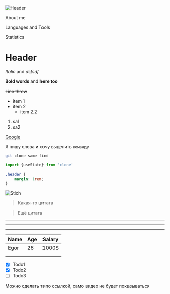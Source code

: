 
![Header](https://github.com/MedvichEgor/MEDVICHEGOR/blob/main/assets/Futuristic%20-%20896.gif)

About me

Languages and Tools

Statistics















<!-- Заголовки -->
# Header



<!-- Выделения -->
_Italic_ and *dsfsdf*

__Bold words__ and **here too**

~~Line throw~~

<!-- Списки -->
* item 1
* item 2
  * item 2.2

1. sa1
2. sa2

<!--Ссылки-->
[Google](https://www.google.com)

<!--Код-->
Я пишу слова и хочу выделить `команду`

```bash
git clone same find
``` 
```javascript
import {useState} from 'clone'
```

```css
.header {
    margin: 1rem;
}
```
<!-- Картинки -->

![Stich](https://avatarko.ru/img/kartinka/33/multfilm_lyagushka_32117.jpg)

<!-- Цитаты -->
> Какая-то цитата

> Ещё цитата

<!-- Горизонтальные разделители -->
***
---
___

<!-- Таблицы -->
| Name | Age | Salary |
|------|-----|--------|
| Egor | 26  | 1000$  |
|      |     |        |
|      |     |        |

<!-- Список дел -->
* [x] Todo1
* [x] Todo2
* [ ] Todo3

<!-- Видео -->
Можно сделать типо ссылкой, само видео не будет показываться
